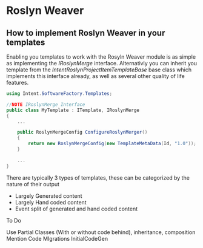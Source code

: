 # Roslyn Weaver 

## How to implement Roslyn Weaver in your templates

Enabling you templates to work with the Rosyln Weaver module is as simple as implementing the *IRoslynMerge* interface. Alternativly you can inherit you template from the *IntentRoslynProjectItemTemplateBase* base class which implements this interface already, as well as several other quality of life features.

```csharp
using Intent.SoftwareFactory.Templates;

//NOTE IRoslynMerge Interface
public class MyTemplate : ITemplate, IRoslynMerge
{
    ...

    public RoslynMergeConfig ConfigureRoslynMerger()
    {    
        return new RoslynMergeConfig(new TemplateMetaData(Id, "1.0"));
    }
 
    ...
}
````

There are typically 3 types of templates, these can be categorized by the nature of their output
- Largely Generated content
- Largely Hand coded content
- Event split of generated and hand coded content

To Do

Use Partial Classes (With or without code behind), inheritance, composition
Mention Code MIgrations
InitialCodeGen